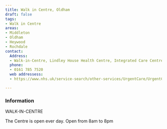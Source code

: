 ```yaml
---
title: Walk in Centre, Oldham
draft: false
tags:
- Walk in Centre
areas:
- Middleton
- Oldham
- Heywood
- Rochdale
contact:
  Address:
  - Walk-in-Centre, Lindley House Health Centre, Integrated Care Centre, New Radlciffe Street, Oldham OL1 1NL   next to the Civic Centre & Bus Station
  phone:
  - 0161 785 7520
  web addressess:
  - https://www.nhs.uk/service-search/other-services/UrgentCare/UrgentCareFinder?Location.Id=16197&Location.Name=Oldham%2C%20Greater%20Manchester%2C%20OL1&Location.County=Greater%20Manchester&Location.Postcode=OL1%201&Location.Latitude=53.545&Location.Longitude=-2.119&IsAandE=False&IsPharmacy=False&IsUrgentCare=True&IsOpenNow=False&MileValue=10

---
```

### Information
WALK-IN-CENTRE 

The Centre is open ever day.
Open from 8am to 8pm